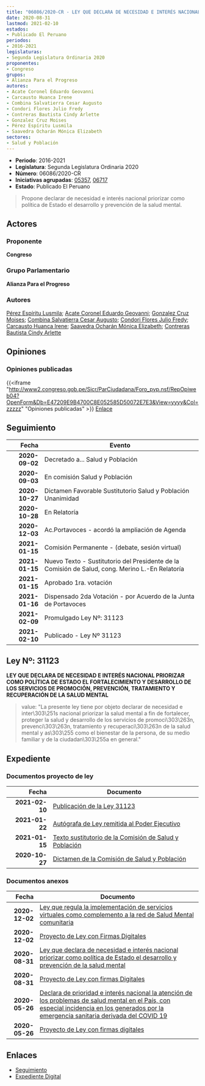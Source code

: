 ```yaml
---
title: "06086/2020-CR - LEY QUE DECLARA DE NECESIDAD E INTERÉS NACIONAL, PRIORIZAR COMO POLÌTICA DE ESTADO EL DESARROLLO Y PREVENCIÓN DE LA SALUD MENTAL"
date: 2020-08-31
lastmod: 2021-02-10
estados:
- Publicado El Peruano
periodos:
- 2016-2021
legislaturas:
- Segunda Legislatura Ordinaria 2020
proponentes:
- Congreso
grupos:
- Alianza Para el Progreso
autores:
- Acate Coronel Eduardo Geovanni
- Carcausto Huanca Irene
- Combina Salvatierra Cesar Augusto
- Condori Flores Julio Fredy
- Contreras Bautista Cindy Arlette
- Gonzalez Cruz Moises
- Pérez Espíritu Lusmila
- Saavedra Ocharán Mónica Elizabeth
sectores:
- Salud y Población
---
```

- **Periodo**: 2016-2021
- **Legislatura**: Segunda Legislatura Ordinaria 2020
- **Número**: 06086/2020-CR
- **Iniciativas agrupadas**: [05357](../../05300/05357), [06717](../../06700/06717)
- **Estado**: Publicado El Peruano

> Propone declarar de necesidad e interés nacional priorizar como política de Estado el desarrollo y prevención de la salud mental.


## Actores

### Proponente

**Congreso**

### Grupo Parlamentario

**Alianza Para el Progreso**

### Autores

[Pérez Espíritu Lusmila](mailto:mailto:lperez@congreso.gob.pe); [Acate Coronel Eduardo Geovanni](mailto:mailto:eacate@congreso.gob.pe); [Gonzalez Cruz Moises](mailto:mailto:mgonzalezc@congreso.gob.pe); [Combina Salvatierra Cesar Augusto](mailto:mailto:ccombina@congreso.gob.pe); [Condori Flores Julio Fredy](mailto:mailto:jcondori@congreso.gob.pe); [Carcausto Huanca Irene](mailto:mailto:icarcausto@congreso.gob.pe); [Saavedra Ocharán Mónica Elizabeth](mailto:mailto:msaavedra@congreso.gob.pe); [Contreras Bautista Cindy Arlette](mailto:mailto:acontreras@congreso.gob.pe)

## Opiniones

### Opiniones publicadas

{{<iframe "http://www2.congreso.gob.pe/Sicr/ParCiudadana/Foro_pvp.nsf/RepOpiweb04?OpenForm&Db=E47209E9B4700C8E052585D50072E7E3&View=yyyy&Col=zzzzz" "Opiniones publicadas" >}}
[Enlace](http://www2.congreso.gob.pe/Sicr/ParCiudadana/Foro_pvp.nsf/RepOpiweb04?OpenForm&Db=E47209E9B4700C8E052585D50072E7E3&View=yyyy&Col=zzzzz)


## Seguimiento

| Fecha | Evento |
|------:|--------|
| **2020-09-02** | Decretado a... Salud y Población |
| **2020-09-03** | En comisión Salud y Población |
| **2020-10-27** | Dictamen Favorable Sustitutorio Salud y Población Unanimidad |
| **2020-10-28** | En Relatoría |
| **2020-12-03** | Ac.Portavoces - acordó la ampliación de Agenda |
| **2021-01-15** | Comisión Permanente - (debate, sesión virtual) |
| **2021-01-15** | Nuevo Texto - Sustitutorio del Presidente de la Comisión de Salud, cong. Merino L.-En Relatoría |
| **2021-01-15** | Aprobado 1ra. votación |
| **2021-01-16** | Dispensado 2da Votación - por Acuerdo de la Junta de Portavoces |
| **2021-02-09** | Promulgado Ley Nº: 31123 |
| **2021-02-10** | Publicado - Ley Nº 31123 |

## Ley Nº: 31123

**LEY QUE DECLARA DE NECESIDAD E INTERÉS NACIONAL PRIORIZAR COMO POLÍTICA DE ESTADO EL FORTALECIMIENTO Y DESARROLLO DE LOS SERVICIOS DE PROMOCIÓN, PREVENCIÓN, TRATAMIENTO Y RECUPERACIÓN DE LA SALUD MENTAL**

> value: "La presente ley tiene por objeto declarar de necesidad e inter\303\251s nacional priorizar la salud mental a fin de fortalecer, proteger la salud y desarrollo de los servicios de promoci\303\263n, prevenci\303\263n, tratamiento y recuperaci\303\263n de la salud mental y as\303\255 como el bienestar de la persona, de su medio familiar y de la ciudadan\303\255a en general."


## Expediente

### Documentos proyecto de ley

| Fecha | Documento |
|------:|-----------|
| **2021-02-10** | [Publicación de la Ley 31123](http://www.leyes.congreso.gob.pe/Documentos/2016_2021/ADLP/Normas_Legales/31123-LEY.pdf) |
| **2021-01-22** | [Autógrafa de Ley remitida al Poder Ejecutivo](http://www.leyes.congreso.gob.pe/Documentos/2016_2021/Autografas/Ley_y_de_Resolucion_Legislativa/AU05357-20210122.pdf) |
| **2021-01-15** | [Texto sustitutorio de la Comisión de Salud y Población](http://www.leyes.congreso.gob.pe/Documentos/2016_2021/Texto_Sustitutorio/Proyectos_de_Ley/TS0535720010115.pdf) |
| **2020-10-27** | [Dictamen de la Comisión de Salud y Población](http://www.leyes.congreso.gob.pe/Documentos/2016_2021/Dictamenes/Proyectos_de_Ley/05357DC21MAY20201027.pdf) |

### Documentos anexos

| Fecha | Documento |
|------:|-----------|
| **2020-12-02** | [Ley que regula la implementación de servicios virtuales como complemento a la red de Salud Mental comunitaria](https://leyes.congreso.gob.pe/Documentos/2016_2021/Proyectos_de_Ley_y_de_Resoluciones_Legislativas/PL06717-20201202.pdf) |
| **2020-12-02** | [Proyecto de Ley con Firmas Digitales](https://leyes.congreso.gob.pe/Documentos/2016_2021/Proyectos_de_Ley_y_de_Resoluciones_Legislativas/Proyectos_Firmas_digitales/PL06717.pdf) |
| **2020-08-31** | [Ley que declara de necesidad e interés nacional priorizar como política de Estado el desarrollo y prevención de la salud mental](http://www.leyes.congreso.gob.pe/Documentos/2016_2021/Proyectos_de_Ley_y_de_Resoluciones_Legislativas/PL06086-20200831.pdf) |
| **2020-08-31** | [Proyecto de Ley con firmas Digitales](http://www.leyes.congreso.gob.pe/Documentos/2016_2021/Proyectos_de_Ley_y_de_Resoluciones_Legislativas/Proyectos_Firmas_digitales/PL06086.pdf) |
| **2020-05-26** | [Declara de prioridad e interés nacional la atención de los problemas de salud mental en el País, con especial incidencia en los generados por la emergencia sanitaria derivada del COVID 19](http://www.leyes.congreso.gob.pe/Documentos/2016_2021/Proyectos_de_Ley_y_de_Resoluciones_Legislativas/PL05357_20200526.pdf) |
| **2020-05-26** | [Proyecto de Ley con firmas digitales](http://www.leyes.congreso.gob.pe/Documentos/2016_2021/Proyectos_de_Ley_y_de_Resoluciones_Legislativas/Proyectos_Firmas_digitales/PL05357.pdf) |

## Enlaces

- [Seguimiento](http://www2.congreso.gob.pe/Sicr/TraDocEstProc/CLProLey2016.nsf/f7fff46988ca05b1052578e100829cc7/3b1ac07f2fbafc2e052585d50080e1ca?OpenDocument)
- [Expediente Digital](http://www2.congreso.gob.pe/Sicr/TraDocEstProc/Expvirt_2011.nsf/visbusqptramdoc1621/06086?opendocument)

